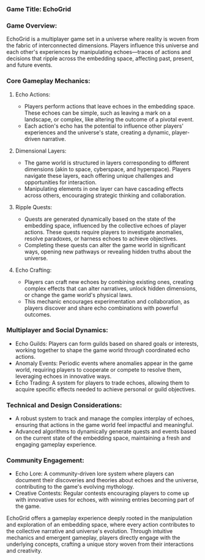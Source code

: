 ### Game Title: EchoGrid

### Game Overview:
EchoGrid is a multiplayer game set in a universe where reality is woven from the fabric of interconnected dimensions. Players influence this universe and each other's experiences by manipulating echoes—traces of actions and decisions that ripple across the embedding space, affecting past, present, and future events.

### Core Gameplay Mechanics:

1. Echo Actions:
   - Players perform actions that leave echoes in the embedding space. These echoes can be simple, such as leaving a mark on a landscape, or complex, like altering the outcome of a pivotal event.
   - Each action's echo has the potential to influence other players' experiences and the universe's state, creating a dynamic, player-driven narrative.

2. Dimensional Layers:
   - The game world is structured in layers corresponding to different dimensions (akin to space, cyberspace, and hyperspace). Players navigate these layers, each offering unique challenges and opportunities for interaction.
   - Manipulating elements in one layer can have cascading effects across others, encouraging strategic thinking and collaboration.

3. Ripple Quests:
   - Quests are generated dynamically based on the state of the embedding space, influenced by the collective echoes of player actions. These quests require players to investigate anomalies, resolve paradoxes, or harness echoes to achieve objectives.
   - Completing these quests can alter the game world in significant ways, opening new pathways or revealing hidden truths about the universe.

4. Echo Crafting:
   - Players can craft new echoes by combining existing ones, creating complex effects that can alter narratives, unlock hidden dimensions, or change the game world's physical laws.
   - This mechanic encourages experimentation and collaboration, as players discover and share echo combinations with powerful outcomes.

### Multiplayer and Social Dynamics:

- Echo Guilds: Players can form guilds based on shared goals or interests, working together to shape the game world through coordinated echo actions.
- Anomaly Events: Periodic events where anomalies appear in the game world, requiring players to cooperate or compete to resolve them, leveraging echoes in innovative ways.
- Echo Trading: A system for players to trade echoes, allowing them to acquire specific effects needed to achieve personal or guild objectives.

### Technical and Design Considerations:

- A robust system to track and manage the complex interplay of echoes, ensuring that actions in the game world feel impactful and meaningful.
- Advanced algorithms to dynamically generate quests and events based on the current state of the embedding space, maintaining a fresh and engaging gameplay experience.

### Community Engagement:

- Echo Lore: A community-driven lore system where players can document their discoveries and theories about echoes and the universe, contributing to the game's evolving mythology.
- Creative Contests: Regular contests encouraging players to come up with innovative uses for echoes, with winning entries becoming part of the game.

EchoGrid offers a gameplay experience deeply rooted in the manipulation and exploration of an embedding space, where every action contributes to the collective narrative and universe's evolution. Through intuitive mechanics and emergent gameplay, players directly engage with the underlying concepts, crafting a unique story woven from their interactions and creativity.
